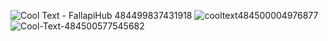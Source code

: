 ![Cool Text - FallapiHub 484499837431918](https://github.com/user-attachments/assets/973ecf6a-d22b-4c75-b53c-f4b2fe329673)
![cooltext484500004976877](https://github.com/user-attachments/assets/651568de-a77d-43f1-a43f-91b812f51134)
![Cool-Text-484500577545682](https://github.com/user-attachments/assets/ffbe9bbd-3299-45b0-8ccf-12c853d90d2c)


<!--
**FallapiHub/FallapiHub** is a ✨ _special_ ✨ repository because its `README.md` (this file) appears on your GitHub profile.

Here are some ideas to get you started:

- 🔭 I’m currently working on ...
- 🌱 I’m currently learning ...
- 👯 I’m looking to collaborate on ...
- 🤔 I’m looking for help with ...
- 💬 Ask me about ...
- 📫 How to reach me: ...
- 😄 Pronouns: ...
- ⚡ Fun fact: ...
-->
